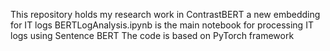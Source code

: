 This repository holds my research work in ContrastBERT a new embedding for IT logs
BERTLogAnalysis.ipynb is the main notebook for processing IT logs using Sentence BERT
The code is based on PyTorch framework
